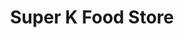---
title: "Super K Food Store"
url: /houston/super-k-food-store-south-shepherd-drive/
shop: convenience
---